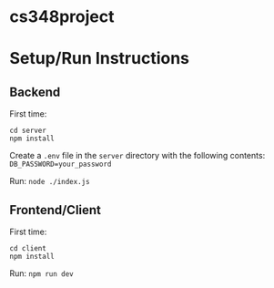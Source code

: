 # cs348project

# Setup/Run Instructions

## Backend

First time:

```
cd server
npm install
```

Create a `.env` file in the `server` directory with the following contents:
`DB_PASSWORD=your_password`

Run:
`node ./index.js`

## Frontend/Client

First time:

```
cd client
npm install
```

Run:
`npm run dev`
